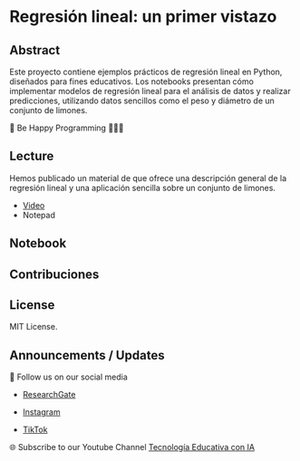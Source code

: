 # Regresión lineal: un primer vistazo

## Abstract
Este proyecto contiene ejemplos prácticos de regresión lineal en Python, diseñados para fines educativos. Los notebooks presentan cómo implementar modelos de regresión lineal para el análisis de datos y realizar predicciones, utilizando datos sencillos como el peso y diámetro de un conjunto de limones.

🎉 Be Happy Programming 👨🏽‍💻

## Lecture
Hemos publicado un material de que ofrece una descripción general de la regresión lineal y una aplicación sencilla sobre un conjunto de limones.
- [Video](https://www.youtube.com/watch?v=_nrRWaUaJ-o)
- Notepad

## Notebook

## Contribuciones

## License
MIT License.

## Announcements / Updates

📢 Follow us on our social media

- [ResearchGate](https://www.researchgate.net/profile/Roberto-Melendez-Armenta-2) 

- [Instagram](https://www.instagram.com/angeluxarmenta/)

- [TikTok](https://www.tiktok.com/@angeluxarmenta)

🌐 Subscribe to our Youtube Channel [Tecnología Educativa con IA](https://www.youtube.com/@educar-ia)
